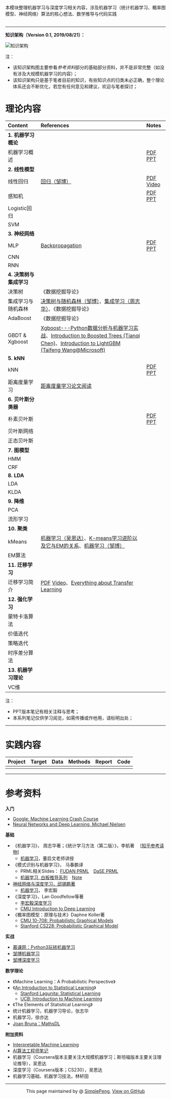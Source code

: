 本模块整理机器学习与深度学习相关内容，涉及机器学习（统计机器学习、概率图模型、神经网络）算法的核心想法、数学推导与代码实践   
<br>

-------------------------------------------------

**知识架构（Version 0.1, 2019/08/21）：**

![知识架构](MLDL.png)

注：<br> 

- 该知识架构图主要参看*参考资料*部分的基础部分资料，并不是非常完整（如没有涉及大规模机器学习的内容）；
- 该知识架构只是基于笔者目前的知识，有些知识点的归类未必正确，整个理论体系还会不断优化，若您有任何意见和建议，欢迎与笔者探讨；

# 理论内容


| Content      |   References   |Notes | 
| :-------- | :-------- | :----- | 
| **1. 机器学习概论**  |  |     |
| 机器学习概述| |[PDF](/Introduction/Introduction.pdf) [PPT](/Introduction/Introduction.pptx) | 
| **2. 线性模型**| | |
|线性回归 | [回归（邹博）](https://www.bilibili.com/video/av23585080/?p=8) |[PDF](/LinearRegression/LinearRegression.pdf) [Video](https://www.bilibili.com/video/av31989606/)|
| 感知机   |   |[PDF](/Perceptron/Perceptron.pdf) [PPT](/Perceptron/Perceptron.pptx)  |
| Logistic回归   |     ||
|SVM | | |
| **3. 神经网络**| | |
|MLP |[Backpropagation](http://galaxy.agh.edu.pl/~vlsi/AI/backp_t_en/backprop.html)|[PDF](/NeuralNetwork/NN.pdf) [PPT](/NeuralNetwork/NN.pptx) |
|CNN | | |
|RNN | | |
|**4. 决策树与集成学习** | | |
| 决策树| 《数据挖掘导论》||
| 集成学习与随机森林 | [决策树与随机森林（邹博）](/RandomForest/DT_RF_zb.pdf)、[集成学习（周志华）](/RandomForest/EnsembleLearning_zhh.pdf)、《数据挖掘导论》||
| AdaBoost| 《数据挖掘导论》| |
| GBDT & Xgboost | [Xgboost---Python数据分析与机器学习实战](https://www.bilibili.com/video/av29442085/?p=7)、[Introduction to Boosted Trees (Tianqi Chen)](https://homes.cs.washington.edu/~tqchen/data/pdf/BoostedTree.pdf)、[Introduction to LightGBM (Taifeng Wang@Microsoft)](https://www.bilibili.com/video/av47496956/?spm_id_from=333.788.videocard.1)||
|**5. kNN** | |  |
|kNN | |[PDF](/kNN/kNN.pdf) [PPT](/kNN/kNN.pptx) |
|距离度量学习 | [距离度量学习论文阅读](https://zhuanlan.zhihu.com/p/26382052)| |
|**6. 贝叶斯分类器** | | |
|朴素贝叶斯 ||[PDF](/NaiveBayes/NaiveBayes.pdf) [PPT](/NaiveBayes/NaiveBayes.pptx) |
|贝叶斯网络 | | |
|正态贝叶斯 | | |
|**7. 图模型** | | | 
|HMM | | |
|CRF | |  | 
|**8. LDA** | | |
|LDA | | | 
|KLDA | | | 
|**9. 降维** | | |  
|PCA | | | 
|流形学习 | | | 
|**10. 聚类** | | | 
|kMeans | [机器学习（吴恩达）](https://study.163.com/course/courseMain.htm?courseId=1004570029&_trace_c_p_k2_=ae72248b13a941bea4881d06148a09fd)、[K-means学习进阶以及它与EM的关系](https://blog.csdn.net/u010159842/article/details/45954961)、[机器学习（邹博）](https://www.bilibili.com/video/av23585080/?p=16)| |
|EM算法 | | | 
|**11. 迁移学习** | | | 
| 迁移学习简介|[PDF](/TransferLearning/transfer_HYL.pdf) [Video](https://www.bilibili.com/video/av35932863/?p=27)、[Everything about Transfer Learning](http://transferlearning.xyz/) ||  
|**12. 强化学习** | | | 
|蒙特卡洛算法 | | | 
|价值迭代 | | | 
|策略迭代 | | |
|时序差分算法 | | | 
|**13. 机器学习理论** | | | 
|VC维 | | | 

注：<br> 

- PPT版本笔记有相关注释与思考；
- 本系列笔记仅供学习阅览，如需传播或作他用，请标明出处；



------------------------------------------------



# 实践内容



|    Project    |    Target | Data  | Methods | Report | Code|
| :-------- | :--------| :----- |:-----|:-----|:----|
| | | | | | 





--------------------------------------------------

# 参考资料

**入门**
- [Google: Machine Learning Crash Course](https://developers.google.com/machine-learning/crash-course/)
- [Neural Networks and Deep Learning, Michael Nielsen](http://neuralnetworksanddeeplearning.com/)

**基础**
- 《机器学习》， 周志华著；《统计学习方法（第二版）》，李航著 &emsp;[[知乎参考读物](https://zhuanlan.zhihu.com/p/36378498)]  
  - [机器学习](http://58.198.176.86/qwdong/machinelearning/)，董启文老师讲授 
- 《模式识别与机器学习》， 马春鹏译
  - PRML相关Slides： [FUDAN PRML](https://zfhu.ac.cn/PRML-Spring19-Fudan/)&emsp;[DaSE PRML](https://github.com/ECNUdase/Seminar-PRML)
  - [机器学习, 白板推导系列](https://github.com/shuhuai007/Machine-Learning-Session)&emsp;[Note](https://github.com/ws13685555932/machine_learning_derivation) 
- [神经网络与深度学习，邱锡鹏著](https://nndl.github.io/) 
    - [机器学习](http://speech.ee.ntu.edu.tw/~tlkagk/courses_ML17_2.html)， 李宏毅 
- 《深度学习》，Lan Goodfellow等著
    - [李宏毅深度学习](http://speech.ee.ntu.edu.tw/~tlkagk/courses_MLDS18.html)
    - [CMU Introduction to Deep Learning](http://deeplearning.cs.cmu.edu/)
- 《概率图模型：原理与技术》Daphne Koller著
    - [CMU 10-708: Probabilistic Graphical Models](https://sailinglab.github.io/pgm-spring-2019/)
    - [Stanford CS228: Probabilistic Graphical Model](https://cs228.stanford.edu/)

**实战**
- [慕课网：Python3玩转机器学习](https://coding.imooc.com/class/169.html)
- [邹博机器学习](https://www.bilibili.com/video/av23585080?from=search&seid=162992797617774420)
- [邹博深度学习](https://www.bilibili.com/video/av50327129?from=search&seid=1080630462980792268)

**数学理论**
- 《Machine Learning：A Probabilistic Perspective》 
- 《[An Introduction to Statistical Learning](http://www-bcf.usc.edu/~gareth/ISL/)》
  - [Stanford Lagunita: Statistical Learning](https://lagunita.stanford.edu/courses/HumanitiesSciences/StatLearning/Winter2016/about)
  - [UCB: Introduction to Machine Learning](https://people.eecs.berkeley.edu/~jrs/189/)
- 《The Elements of Statistical Learning》
- 统计机器学习，机器学习导论，张志华
- 机器学习，徐亦达
- [Joan Bruna：MathsDL](https://github.com/joanbruna)



**附加资料**
- [Interpretable Machine Learning](https://christophm.github.io/interpretable-ml-book/index.html)
- [AI算法工程师笔记](http://www.huaxiaozhuan.com/)
- 机器学习（Coursera版本主要关注大规模机器学习；斯坦福版本主要关注理论推导），吴恩达
- 深度学习（Coursera版本；CS230），吴恩达
- 机器学习基础、机器学习技法，林轩田



------------------------------------------------------------

<div style="text-align:center;">
This page maintained by @ <a href="https://simplelp.github.io/">SimplePeng</a>, 	
<a href="https://github.com/SimpleLP/Machine-Learning/">View on GitHub</a>
</div>
